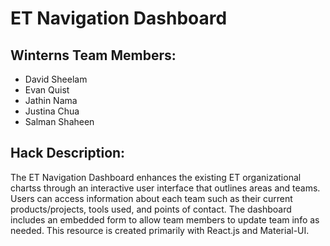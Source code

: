 # ET Navigation Dashboard

## Winterns Team Members:
- David Sheelam
- Evan Quist
- Jathin Nama
- Justina Chua
- Salman Shaheen

## Hack Description:
The ET Navigation Dashboard enhances the existing ET organizational chartss through an interactive user interface that outlines areas and teams. Users can access information about each team such as their current products/projects, tools used, and points of contact. The dashboard includes an embedded form to allow team members to update team info as needed. This resource is created primarily with React.js and Material-UI.
